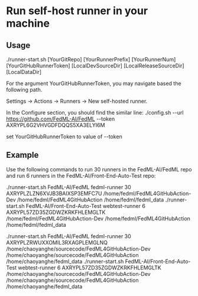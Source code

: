 # Run self-host runner in your machine

## Usage

./runner-start.sh [YourGitRepo] [YourRunnerPrefix] [YourRunnerNum] [YourGitHubRunnerToken] [LocalDevSourceDir] [LocalReleaseSourceDir] [LocalDataDir]

For the argument YourGitHubRunnerToken, you may navigate based the following path.

Settings -> Actions -> Runners -> New self-hosted runner. 

In the Configure section, you should find the similar line:
./config.sh --url https://github.com/FedML-AI/FedML --token AXRYPL6G2VHVGDFDQQS5XA3ELYI6M

set YourGitHubRunnerToken to value of --token


## Example

Use the following commands to run 30 runners in the FedML-AI/FedML repo and run 6 runners in the FedML-AI/Front-End-Auto-Test repo:

./runner-start.sh FedML-AI/FedML fedml-runner 30 AXRYPLZLZN6XVJB3BAIXSP3EMFC7U /home/fedml/FedML4GitHubAction-Dev /home/fedml/FedML4GitHubAction /home/fedml/fedml_data
./runner-start.sh FedML-AI/Front-End-Auto-Test webtest-runner 6 AXRYPL57ZD35ZGDWZKRKFHLEMGLTK /home/fedml/FedML4GitHubAction-Dev /home/fedml/FedML4GitHubAction /home/fedml/fedml_data

./runner-start.sh FedML-AI/FedML fedml-runner 30 AXRYPLZRWUXXOMIL3RXAGPLEMGLNQ /home/chaoyanghe/sourcecode/FedML4GitHubAction-Dev /home/chaoyanghe/sourcecode/FedML4GitHubAction /home/chaoyanghe/fedml_data
./runner-start.sh FedML-AI/Front-End-Auto-Test webtest-runner 6 AXRYPL57ZD35ZGDWZKRKFHLEMGLTK /home/chaoyanghe/sourcecode/FedML4GitHubAction-Dev /home/chaoyanghe/sourcecode/FedML4GitHubAction /home/chaoyanghe/fedml_data
